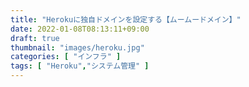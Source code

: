 ```yaml
---
title: "Herokuに独自ドメインを設定する【ムームードメイン】"
date: 2022-01-08T08:13:11+09:00
draft: true
thumbnail: "images/heroku.jpg"
categories: [ "インフラ" ]
tags: [ "Heroku","システム管理" ]
---
```





